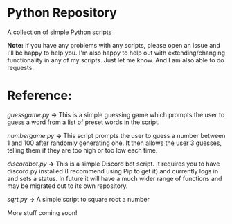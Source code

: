 # Python Repository
A collection of simple Python scripts

**Note:** If you have any problems with any scripts, please open an issue and I'll be happy to help you. I'm also happy to help out with extending/changing functionality in any of my scripts. Just let me know.
And I am also able to do requests.

# Reference:

*guessgame.py* **->** This is a simple guessing game which prompts the user to guess a word from a list of preset words in the script.

*numbergame.py* **->** This script prompts the user to guess a number between 1 and 100 after randomly generating one. It then allows the user 3 guesses, telling them if they are too high or too low each time.

*discordbot.py* **->** This is a simple Discord bot script. It requires you to have discord.py installed (I recommend using Pip to get it) and currently logs in and sets a status. In future it will have a much wider range of functions and may be migrated out to its own repository.

*sqrt.py* **->** A simple script to square root a number

More stuff coming soon!
